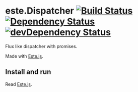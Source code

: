 # este.Dispatcher [![Build Status](https://secure.travis-ci.org/steida/este-dispatcher.png?branch=master)](http://travis-ci.org/steida/este-dispatcher) [![Dependency Status](https://david-dm.org/steida/este-dispatcher.png)](https://david-dm.org/steida/este-dispatcher) [![devDependency Status](https://david-dm.org/steida/este-dispatcher/dev-status.png)](https://david-dm.org/steida/este-dispatcher#info=devDependencies)

Flux like dispatcher with promises.

Made with [Este.js](https://github.com/steida/este).

## Install and run

Read [Este.js](https://github.com/steida/este).
